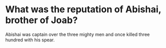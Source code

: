 # What was the reputation of Abishai, brother of Joab?

Abishai was captain over the three mighty men and once killed three hundred with his spear.
